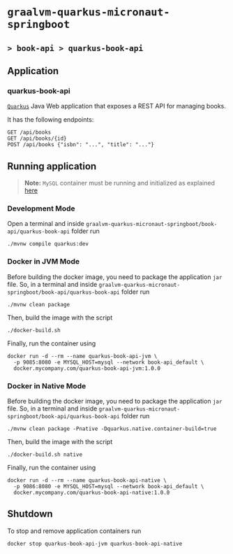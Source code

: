 # `graalvm-quarkus-micronaut-springboot`
## `> book-api > quarkus-book-api`

## Application

### quarkus-book-api

[`Quarkus`](https://quarkus.io/) Java Web application that exposes a REST API for managing books.
                                 
It has the following endpoints:
```
GET /api/books
GET /api/books/{id}
POST /api/books {"isbn": "...", "title": "..."}
```

## Running application

> **Note:** `MySQL` container must be running and initialized as explained [here](https://github.com/ivangfr/graalvm-quarkus-micronaut-springboot/tree/master/book-api#start-environment)

### Development Mode

Open a terminal and inside `graalvm-quarkus-micronaut-springboot/book-api/quarkus-book-api` folder run
```
./mvnw compile quarkus:dev
```

### Docker in JVM Mode

Before building the docker image, you need to package the application `jar` file. So, in a terminal and inside `graalvm-quarkus-micronaut-springboot/book-api/quarkus-book-api` folder run
```
./mvnw clean package
```

Then, build the image with the script
```
./docker-build.sh
```

Finally, run the container using
```
docker run -d --rm --name quarkus-book-api-jvm \
  -p 9085:8080 -e MYSQL_HOST=mysql --network book-api_default \
  docker.mycompany.com/quarkus-book-api-jvm:1.0.0
```

### Docker in Native Mode

Before building the docker image, you need to package the application `jar` file. So, in a terminal and inside `graalvm-quarkus-micronaut-springboot/book-api/quarkus-book-api` folder run
```
./mvnw clean package -Pnative -Dquarkus.native.container-build=true
```

Then, build the image with the script
```
./docker-build.sh native
```

Finally, run the container using
```
docker run -d --rm --name quarkus-book-api-native \
  -p 9086:8080 -e MYSQL_HOST=mysql --network book-api_default \
  docker.mycompany.com/quarkus-book-api-native:1.0.0
```

## Shutdown

To stop and remove application containers run
```
docker stop quarkus-book-api-jvm quarkus-book-api-native
```
